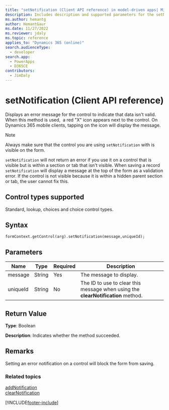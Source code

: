 ```yaml
---
title: "setNotification (Client API reference) in model-driven apps| MicrosoftDocs"
description: Includes description and supported parameters for the setNotification method.
ms.author: hemantg
author: HemantGaur
ms.date: 11/27/2022
ms.reviewer: jdaly
ms.topic: reference
applies_to: "Dynamics 365 (online)"
search.audienceType: 
  - developer
search.app: 
  - PowerApps
  - D365CE
contributors:
  - JimDaly
---
```

# setNotification (Client API reference)

Displays an error message for the control to indicate that data isn't valid. When this method is used,  a red "X" icon appears next to the control. On Dynamics 365 mobile clients, tapping on the icon will display the message.

> [!NOTE]
> Always make sure that the control you are using `setNotification` with is visible on the form.
>
>`setNotification` will not return an error if you use it on a control that is visible but is within a section or tab that isn't visible. When saving a record `setNotification` will display a message at the top of the form as a validation error. If the control is not visible because it is within a hidden parent section or tab, the user cannot fix this.

## Control types supported

Standard, lookup, choices and choice control types.

## Syntax

`formContext.getControl(arg).setNotification(message,uniqueId);`

## Parameters

|Name | Type | Required | Description|
|--|--|--|--|
|message |String |Yes|The message to display.|
|uniqueId |String |No|The ID to use to clear this message when using the **clearNotification** method.

## Return Value

**Type**: Boolean

**Description**: Indicates whether the method succeeded.

## Remarks

Setting an error notification on a control will block the form from saving.

### Related topics

[addNotification](addNotification.md)<br />
[clearNotification](clearNotification.md)

[!INCLUDE[footer-include](../../../../../includes/footer-banner.md)]